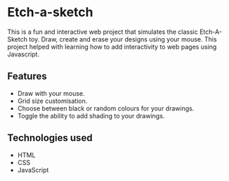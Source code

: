# Etch-a-sketch

This is a fun and interactive web project that simulates the classic Etch-A-Sketch toy. Draw, create and erase your designs using your mouse. This project helped with learning how to add interactivity to web pages using Javascript. 

## Features
- Draw with your mouse. 
- Grid size customisation.
- Choose between black or random colours for your drawings.
- Toggle the ability to add shading to your drawings.

## Technologies used
- HTML
- CSS 
- JavaScript